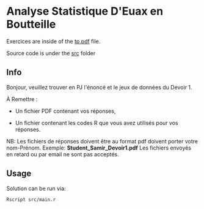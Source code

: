 # Analyse Statistique D'Euax en Boutteille

Exercices are inside of the [tp.pdf](./assets/tp.pdf) file.

Source code is under the [src](./src/) folder

## Info

Bonjour, veuillez trouver en PJ l'énoncé et le jeux de données du Devoir 1.

À Remettre :

- Un fichier PDF contenant vos réponses,

- Un fichier contenant les codes R que vous avez utilisés pour vos réponses. 

NB: 
Les fichiers de réponses doivent être au format pdf doivent porter votre nom-Prénom. Exemple: **Student_Samir_Devoir1.pdf**
Les fichiers envoyés en retard ou par email ne sont pas acceptés.

## Usage

Solution can be run via:

```sh
Rscript src/main.r
```
